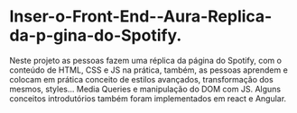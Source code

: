 # Inser-o-Front-End--Aura-Replica-da-p-gina-do-Spotify.
Neste projeto as pessoas fazem uma réplica da página do Spotify, com o conteúdo de HTML, CSS e JS na prática, também, as pessoas aprendem e colocam em prática conceito de estilos avançados, transformação dos mesmos, styles...  Media Queries e manipulação do DOM com JS.  Alguns conceitos introdutórios também foram implementados em react e Angular.
